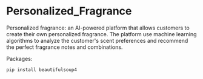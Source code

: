 # Personalized_Fragrance
Personalized fragrance: an AI-powered platform that allows customers to create their own personalized fragrance. The platform use machine learning algorithms to analyze the customer's scent preferences and recommend the perfect fragrance notes and combinations.

Packages:
```
pip install beautifulsoup4
```
